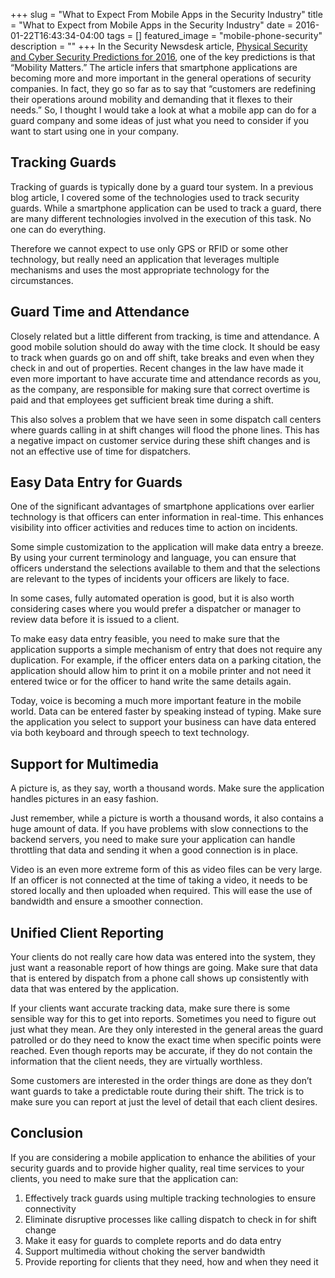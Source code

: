 +++
slug = "What to Expect From Mobile Apps in the Security Industry"
title =  "What to Expect from Mobile Apps in the Security Industry"
date = 2016-01-22T16:43:34-04:00
tags = []
featured_image = "mobile-phone-security"
description = ""
+++
In the Security Newsdesk article, [Physical Security and Cyber Security Predictions for 2016](http://www.securitynewsdesk.com/physical-security-and-cyber-security-predictions-for-2016/), one of the key predictions is that “Mobility Matters.” The article infers that smartphone applications are becoming more and more important in the general operations of security companies. In fact, they go so far as to say that “customers are redefining their operations around mobility and demanding that it flexes to their needs.”  So, I thought I would take a look at what a mobile app can do for a guard company and some ideas of just what you need to consider if you want to start using one in your company.

## Tracking Guards
Tracking of guards is typically done by a guard tour system.  In a previous blog article, I covered some of the technologies used to track security guards. While a smartphone application can be used to track a guard, there are many different technologies involved in the execution of this task. No one can do everything.

Therefore we cannot expect to use only GPS or RFID or some other technology, but really need an application that leverages multiple mechanisms and uses the most appropriate technology for the circumstances.

## Guard Time and Attendance
Closely related but a little different from tracking, is time and attendance. A good mobile solution should do away with the time clock. It should be easy to track when guards go on and off shift, take breaks and even when they check in and out of properties.  Recent changes in the law have made it even more important to have accurate time and attendance records as you, as the company, are responsible for making sure that correct overtime is paid and that employees get sufficient break time during a shift.

This also solves a problem that we have seen in some dispatch call centers where guards calling in at shift changes will flood the phone lines. This has a negative impact on customer service during these shift changes and is not an effective use of time for dispatchers.

## Easy Data Entry for Guards
One of the significant advantages of smartphone applications over earlier technology is that officers can enter information in real-time. This enhances visibility into officer activities and reduces time to action on incidents.

Some simple customization to the application will make data entry a breeze. By using your current terminology and language, you can ensure that officers understand the selections available to them and that the selections are relevant to the types of incidents your officers are likely to face.

In some cases, fully automated operation is good, but it is also worth considering cases where you would prefer a dispatcher or manager to review data before it is issued to a client.

To make easy data entry feasible, you need to make sure that the application supports a simple mechanism of entry that does not require any duplication. For example, if the officer enters data on a parking citation, the application should allow him to print it on a mobile printer and not need it entered twice or for the officer to hand write the same details again.

Today, voice is becoming a much more important feature in the mobile world. Data can be entered faster by speaking instead of typing. Make sure the application you select to support your business can have data entered via both keyboard and through speech to text technology.

## Support for Multimedia
A picture is, as they say, worth a thousand words. Make sure the application handles pictures in an easy fashion.

Just remember, while a picture is worth a thousand words, it also contains a huge amount of data.  If you have problems with slow connections to the backend servers, you need to make sure your application can handle throttling that data and sending it when a good connection is in place.

Video is an even more extreme form of this as video files can be very large. If an officer is not connected at the time of taking a video, it needs to be stored locally and then uploaded when required. This will ease the use of bandwidth and ensure a smoother connection.

## Unified Client Reporting
Your clients do not really care how data was entered into the system, they just want a reasonable report of how things are going.  Make sure that data that is entered by dispatch from a phone call shows up consistently with data that was entered by the application.

If your clients want accurate tracking data, make sure there is some sensible way for this to get into reports. Sometimes you need to figure out just what they mean.  Are they only interested in the general areas the guard patrolled or do they need to know the exact time when specific points were reached. Even though reports may be accurate, if they do not contain the information that the client needs, they are virtually worthless.

Some customers are interested in the order things are done as they don’t want guards to take a predictable route during their shift. The trick is to make sure you can report at just the level of detail that each client desires.

## Conclusion
If you are considering a mobile application to enhance the abilities of your security guards and to provide higher quality, real time services to your clients, you need to make sure that the application can:

1. Effectively track guards using multiple tracking technologies to ensure connectivity
2. Eliminate disruptive processes like calling dispatch to check in for shift change
3. Make it easy for guards to complete reports and do data entry
4. Support multimedia without choking the server bandwidth
5. Provide reporting for clients that they need, how and when they need it
